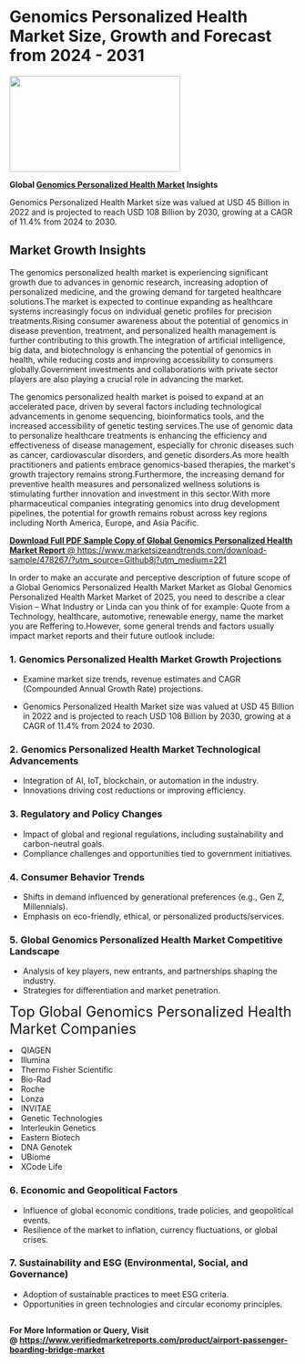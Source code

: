 <H1>Genomics Personalized Health Market Size, Growth and Forecast from 2024 - 2031</H1><img class="aligncenter size-medium wp-image-584254" src="https://thirdeyenews.in/wp-content/uploads/2024/09/Global-Market-Research-300x168.jpeg" alt="" width="300" height="168" /><p><strong>Global&nbsp;<a href="https://www.marketsizeandtrends.com/download-sample/478267/?utm_source=Github8j?utm_medium=221">Genomics Personalized Health Market</a> Insights</strong></p><p>Genomics Personalized Health Market size was valued at USD 45 Billion in 2022 and is projected to reach USD 108 Billion by 2030, growing at a CAGR of 11.4% from 2024 to 2030.</p><p><h2>Market Growth Insights</h2> <p>The genomics personalized health market is experiencing significant growth due to advances in genomic research, increasing adoption of personalized medicine, and the growing demand for targeted healthcare solutions.The market is expected to continue expanding as healthcare systems increasingly focus on individual genetic profiles for precision treatments.Rising consumer awareness about the potential of genomics in disease prevention, treatment, and personalized health management is further contributing to this growth.The integration of artificial intelligence, big data, and biotechnology is enhancing the potential of genomics in health, while reducing costs and improving accessibility to consumers globally.Government investments and collaborations with private sector players are also playing a crucial role in advancing the market.</p> <p><a href="#"></a></p> <p>The genomics personalized health market is poised to expand at an accelerated pace, driven by several factors including technological advancements in genome sequencing, bioinformatics tools, and the increased accessibility of genetic testing services.The use of genomic data to personalize healthcare treatments is enhancing the efficiency and effectiveness of disease management, especially for chronic diseases such as cancer, cardiovascular disorders, and genetic disorders.As more health practitioners and patients embrace genomics-based therapies, the market's growth trajectory remains strong.Furthermore, the increasing demand for preventive health measures and personalized wellness solutions is stimulating further innovation and investment in this sector.With more pharmaceutical companies integrating genomics into drug development pipelines, the potential for growth remains robust across key regions including North America, Europe, and Asia Pacific.</p> <p><a href="#"></p><p><span class=""><strong>Download Full PDF Sample Copy of Global Genomics Personalized Health Market Report</strong> @ <a href="https://www.marketsizeandtrends.com/download-sample/478267/?utm_source=Github8j?utm_medium=221" target="_blank">https://www.marketsizeandtrends.com/download-sample/478267/?utm_source=Github8j?utm_medium=221</a></span></p><p>In order to make an accurate and perceptive description of future scope of a Global&nbsp;Genomics Personalized Health Market Market as Global&nbsp;Genomics Personalized Health Market Market of 2025, you need to describe a clear Vision &ndash; What Industry or Linda can you think of for example: Quote from a Technology, healthcare, automotive, renewable energy, name the market you are Reffering to.However, some general trends and factors usually impact market reports and their future outlook include:</p><h3>1.&nbsp;<strong>Genomics Personalized Health Market Growth Projections</strong></h3><ul><li>Examine market size trends, revenue estimates and CAGR (Compounded Annual Growth Rate) projections.</li><li><p>Genomics Personalized Health Market size was valued at USD 45 Billion in 2022 and is projected to reach USD 108 Billion by 2030, growing at a CAGR of 11.4% from 2024 to 2030.</p></li></ul><h3>2.&nbsp;<strong>Genomics Personalized Health Market Technological Advancements</strong></h3><ul><li>Integration of AI, IoT, blockchain, or automation in the industry.</li><li>Innovations driving cost reductions or improving efficiency.</li></ul><h3>3.&nbsp;<strong>Regulatory and Policy Changes</strong></h3><ul><li>Impact of global and regional regulations, including sustainability and carbon-neutral goals.</li><li>Compliance challenges and opportunities tied to government initiatives.</li></ul><h3>4.&nbsp;<strong>Consumer Behavior Trends</strong></h3><ul><li>Shifts in demand influenced by generational preferences (e.g., Gen Z, Millennials).</li><li>Emphasis on eco-friendly, ethical, or personalized products/services.</li></ul><h3>5.&nbsp;<strong>Global Genomics Personalized Health Market Competitive Landscape</strong></h3><ul><li>Analysis of key players, new entrants, and partnerships shaping the industry.</li><li>Strategies for differentiation and market penetration.</li></ul><p data-pm-slice="1 1 []"><span style="color: inherit; font-family: inherit; font-size: 25px;">Top Global Genomics Personalized Health Market Companies</span></p><div class="" data-test-id=""><p><li>QIAGEN</li><li> Illumina</li><li> Thermo Fisher Scientific</li><li> Bio-Rad</li><li> Roche</li><li> Lonza</li><li> INVITAE</li><li> Genetic Technologies</li><li> Interleukin Genetics</li><li> Eastern Biotech</li><li> DNA Genotek</li><li> UBiome</li><li> XCode Life</li></p></div><h3>6.&nbsp;<strong>Economic and Geopolitical Factors</strong></h3><ul><li>Influence of global economic conditions, trade policies, and geopolitical events.</li><li>Resilience of the market to inflation, currency fluctuations, or global crises.</li></ul><h3>7.&nbsp;<strong>Sustainability and ESG (Environmental, Social, and Governance)</strong></h3><ul><li>Adoption of sustainable practices to meet ESG criteria.</li><li>Opportunities in green technologies and circular economy principles.</li></ul><h2><strong style="font-size: 14px;">For More Information or Query, Visit @&nbsp;</strong><a style="background-color: #ffffff; font-size: 14px;" href="https://www.marketsizeandtrends.com/report/genomics-personalized-health-market/" target="_blank">https://www.verifiedmarketreports.com/product/airport-passenger-boarding-bridge-market</a></h2>